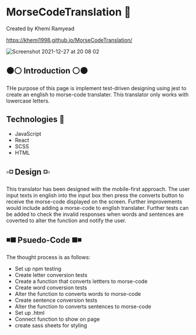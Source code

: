 # MorseCodeTranslation 💬

<p>Created by Khemi Ramyead</p>

https://khemi1998.github.io/MorseCodeTranslation/

![Screenshot 2021-12-27 at 20 08 02](https://user-images.githubusercontent.com/93138312/147503978-dd377206-ff6f-47b8-aa01-f18b0bb57bd9.png)

<h2>⚫️⚪️ Introduction ⚪️⚫️</h2>

<p>THe purpose of this page is implement test-driven designing using jest to create an english to morse-code translater. This translator only works with lowercase letters.</p>

<h2>Technologies 🧠</h2>
<ul>
  <li>JavaScript</li>
  <li>React</li>
  <li>SCSS</li>
  <li>HTML</li>
</ul>

<h2>▫️◽️ Design ◽️▫️</h2>

<p>This translator has been designed with the mobile-first approach. The user input texts in english into the input box then press the converts button to receive the morse-code displayed on the screen. Further improvements would include adding a morse-code to english translater. Further tests can be added to check the invalid responses when words and sentences are coverted to alter the function and notify the user.</p>

<h2>◾️◼️ Psuedo-Code ◼️◾️</h2>

<p>The thought process is as follows:</p>
<ul>
<li>Set up npm testing</li>
<li>Create letter conversion tests</li>
<li>Create a function that converts lettters to morse-code</li>
<li>Create word conversion tests</li>
<li>Alter the function to converts words to morse-code</li>
<li>Create sentence conversion tests</li>
<li>Alter the function to converts sentences to morse-code</li>
<li>Set up .html</li>
<li>Connect function to show on page</li>
<li>create sass sheets for styling</li>
</ul>
